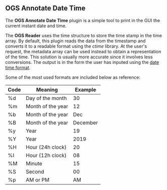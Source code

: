 ## OGS Annotate Date Time

The **OGS Annotate Date Time** plugin is a simple tool to print in the GUI the current instant date and time.

The **OGS Reader** uses the time structure to store the time stamp in the time array. By default, this plugin reads the data from the timestamp and converts it to a readable format using the _ctime_ library. At the user's request, the metadata array can be used instead to obtain a representation of the time. This solution is usually more accurate since it involves less conversions. The output is in the form the user has inputed using the [date time format](http://strftime.org/).

Some of the most used formats are included below as reference:

| Code | Meaning           | Example  |
| ---- |------------------ | -------- |
| %d   | Day of the month  | 30       |
| %m   | Month of the year | 12       |
| %b   | Month of the year | Dec      |
| %B   | Month of the year | December |
| %y   | Year              | 19       |
| %Y   | Year              | 2019     |
| %H   | Hour (24h clock)  | 20       |
| %I   | Hour (12h clock)  | 08       |
| %M   | Minute            | 15       |
| %S   | Second            | 00       |
| %p   | AM or PM          | AM       |
